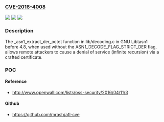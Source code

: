 ### [CVE-2016-4008](https://cve.mitre.org/cgi-bin/cvename.cgi?name=CVE-2016-4008)
![](https://img.shields.io/static/v1?label=Product&message=n%2Fa&color=blue)
![](https://img.shields.io/static/v1?label=Version&message=n%2Fa&color=blue)
![](https://img.shields.io/static/v1?label=Vulnerability&message=n%2Fa&color=brighgreen)

### Description

The _asn1_extract_der_octet function in lib/decoding.c in GNU Libtasn1 before 4.8, when used without the ASN1_DECODE_FLAG_STRICT_DER flag, allows remote attackers to cause a denial of service (infinite recursion) via a crafted certificate.

### POC

#### Reference
- http://www.openwall.com/lists/oss-security/2016/04/11/3

#### Github
- https://github.com/mrash/afl-cve

